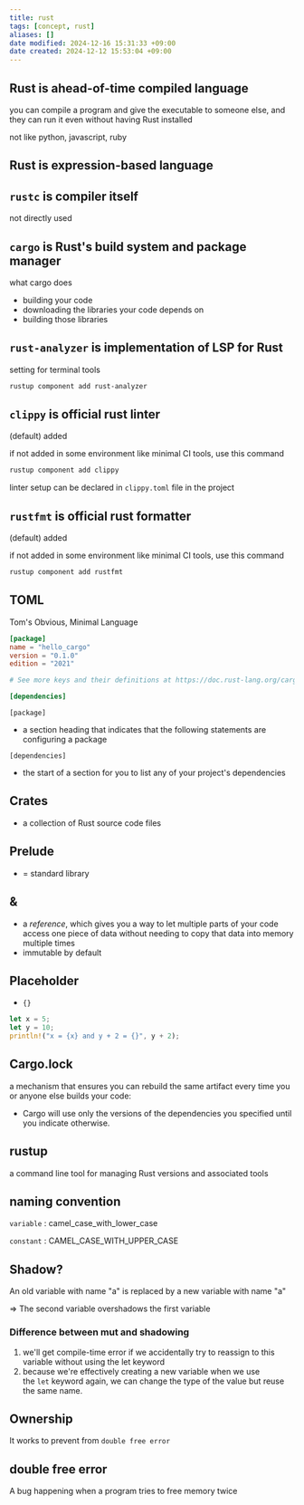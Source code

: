 ```yaml
---
title: rust
tags: [concept, rust]
aliases: []
date modified: 2024-12-16 15:31:33 +09:00
date created: 2024-12-12 15:53:04 +09:00
---
```


## Rust is ahead-of-time compiled language

you can compile a program and give the executable to someone else, and they can run it even without having Rust installed

not like python, javascript, ruby

## Rust is expression-based language

## `rustc` is compiler itself

not directly used

## `cargo` is Rust's build system and package manager

what cargo does

- building your code
- downloading the libraries your code depends on
- building those libraries

## `rust-analyzer` is implementation of LSP for Rust

setting for terminal tools

```bash
rustup component add rust-analyzer
```

## `clippy` is official rust linter

(default) added

if not added in some environment like minimal CI tools, use this command

 ```bash
rustup component add clippy
```

linter setup can be declared in `clippy.toml` file in the project

## `rustfmt` is official rust formatter

(default) added

if not added in some environment like minimal CI tools, use this command

 ```bash
rustup component add rustfmt
```

## TOML

Tom's Obvious, Minimal Language

```toml
[package]
name = "hello_cargo"
version = "0.1.0"
edition = "2021"

# See more keys and their definitions at https://doc.rust-lang.org/cargo/reference/manifest.html

[dependencies]

```

`[package]`

- a section heading that indicates that the following statements are configuring a package

`[dependencies]`

- the start of a section for you to list any of your project's dependencies

## Crates

- a collection of Rust source code files

## Prelude

- = standard library

## &

- a _reference_, which gives you a way to let multiple parts of your code access one piece of data without needing to copy that data into memory multiple times
- immutable by default

## Placeholder

- `{}`

```rust
let x = 5;
let y = 10;
println!("x = {x} and y + 2 = {}", y + 2);
```

## Cargo.lock

a mechanism that ensures you can rebuild the same artifact every time you or anyone else builds your code:

- Cargo will use only the versions of the dependencies you specified until you indicate otherwise.

## rustup

a command line tool for managing Rust versions and associated tools

## naming convention

`variable` : camel_case_with_lower_case

`constant` : CAMEL_CASE_WITH_UPPER_CASE

## Shadow?

An old variable with name "a" is replaced by a new variable with name "a"

=> The second variable overshadows the first variable

### Difference between mut and shadowing

1. we'll get compile-time error if we accidentally try to reassign to this variable without using the let keyword
2. because we're effectively creating a new variable when we use the `let` keyword again, we can change the type of the value but reuse the same name.

## Ownership

It works to prevent from `double free error`

## double free error

A bug happening when a program tries to free memory twice
